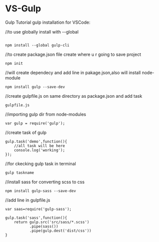 # VS-Gulp
Gulp Tutorial 
gulp installation for VSCode:

//to use globally install with --global
<pre><code>
npm install --global gulp-cli</code></pre>

//to create package.json file create where u r going to save project
<pre><code>npm init</code></pre>

//will create dependecy and add line in pakage.json,also will install node-module
<pre><code>npm install gulp --save-dev</code></pre>

//create gulpfile.js on same directory as package.json and add task 
<pre><code>gulpfile.js</code></pre>

//importing gulp dir from node-modules
<pre><code>var gulp = require('gulp');</code></pre>

//create task of gulp
<pre><code>gulp.task('demo',function(){
	//all task will be here
	console.log('working');
});
</code></pre>
//for ckecking gulp task in terminal
<pre><code>gulp taskname</code></pre>

//install sass for converting scss to css
<pre><code>npm install gulp-sass --save-dev</code></pre>

//add line in gulpfile.js
<pre><code>var saas=require('gulp-sass');</code></pre>

<pre><code>gulp.task('sass',function(){
    return gulp.src('src/sass/*.scss')
           .pipe(sass())
           .pipe(gulp.dest('dist/css'))
}</code></pre>

